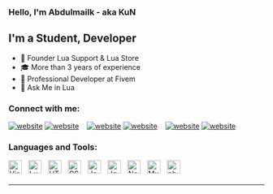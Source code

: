 ### Hello, I'm Abdulmailk - aka KuN

## I'm a Student, Developer

- 👑 Founder Lua Support & Lua Store
- 🎓 More than 3 years of experience
- 🐌 Professional Developer at Fivem
- 🔵 Ask Me in Lua

### Connect with me:
[![website](https://cdn.discordapp.com/attachments/1004216983212007445/1010095956475265074/globe-light.svg)](https://luakun.dev#gh-light-mode-only)
[![website](https://cdn.discordapp.com/attachments/1004216983212007445/1010097276221403136/globe-dark.svg)](https://luakun.dev#gh-dark-mode-only)
&nbsp;&nbsp;
[![website](https://cdn.discordapp.com/attachments/1004216983212007445/1010102839558803558/discord-icon_1_1.svg)](https://discord.com/users/612988303620177921#gh-dark-mode-only)
[![website](https://cdn.discordapp.com/attachments/1004216983212007445/1010103313582264370/discord-icon_2_1.svg)](https://discord.com/users/612988303620177921#gh-light-mode-only)
&nbsp;&nbsp;
[![website](https://cdn.discordapp.com/attachments/1004216983212007445/1010098574379470928/instagram-light.svg)](https://instagram.com/ikuni_i#gh-light-mode-only)
[![website](https://cdn.discordapp.com/attachments/1004216983212007445/1010098574685638726/instagram-dark.svg)](https://instagram.com/ikuni_i#gh-dark-mode-only)

### Languages and Tools:

<img align="left" alt="Visual Studio Code" width="26px" src="https://cdn.jsdelivr.net/gh/devicons/devicon/icons/vscode/vscode-original.svg" style="padding-right:10px;" />
<img align="left" alt="Lua" width="26px" src="https://cdn.discordapp.com/attachments/1004216983212007445/1010100134803148810/Lua-Logo.svg.png" style="padding-right:10px;" />
<img align="left" alt="HTML5" width="26px" src="https://cdn.jsdelivr.net/gh/devicons/devicon/icons/html5/html5-original.svg" style="padding-right:10px;" />
<img align="left" alt="CSS3" width="26px" src="https://cdn.jsdelivr.net/gh/devicons/devicon/icons/css3/css3-original.svg" style="padding-right:10px;" />
<img align="left" alt="JavaScript" width="26px" src="https://cdn.jsdelivr.net/gh/devicons/devicon/icons/javascript/javascript-original.svg" style="padding-right:10px;" />
<img align="left" alt="Jquery" width="26px" src="https://cdn.discordapp.com/attachments/1004216983212007445/1010102649984647258/jquery-10-1175155.webp" style="padding-right:10px;" />
<img align="left" alt="Node.js" width="26px" src="https://cdn.jsdelivr.net/gh/devicons/devicon/icons/nodejs/nodejs-original.svg" style="padding-right:10px;" />
<img align="left" alt="MySQL" width="26px" src="https://cdn.jsdelivr.net/gh/devicons/devicon/icons/mysql/mysql-original.svg" style="padding-right:10px;" />
<img align="left" alt="php" width="26px" src="https://cdn.discordapp.com/attachments/1004216983212007445/1010100500919767061/5968332.png" style="padding-right:10px;" />

<br />
<br />

---
